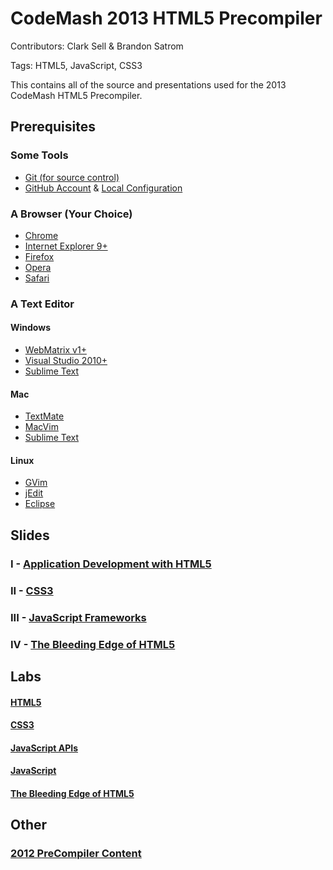 # CodeMash 2013 HTML5 Precompiler
Contributors: Clark Sell & Brandon Satrom

Tags: HTML5, JavaScript, CSS3

This contains all of the source and presentations used for the 2013 CodeMash HTML5 Precompiler.

## Prerequisites

### Some Tools

* [Git (for source control)](http://git-scm.org)
* [GitHub Account](http://github.com) & [Local Configuration](http://help.github.com/)

### A Browser (Your Choice)

* [Chrome](https://www.google.com/chrome)
* [Internet Explorer 9+](http://www.beautyoftheweb.com/)
* [Firefox](http://www.mozilla.org/en-US/firefox/new/)
* [Opera](http://www.opera.com/)
* [Safari](http://www.apple.com/safari/download/)

### A Text Editor

#### Windows

* [WebMatrix v1+](http://www.webmatrix.com)
* [Visual Studio 2010+](http://www.microsoft.com/visualstudio/en-us/try?CR_CC=200060456)
* [Sublime Text](http://www.sublimetext.com/)

#### Mac

* [TextMate](http://macromates.com/)
* [MacVim](http://code.google.com/p/macvim/)
* [Sublime Text](http://www.sublimetext.com/)

#### Linux

* [GVim](http://www.vim.org/download.php)
* [jEdit](http://jedit.org/)
* [Eclipse](http://www.eclipse.org/)

## Slides

### I - [Application Development with HTML5]()
### II - [CSS3]()
### III - [JavaScript Frameworks]()
### IV - [The Bleeding Edge of HTML5]()

## Labs

#### [HTML5](https://github.com/csell5/HTML5-Compiler/tree/master/Labs/HTML5Core)
#### [CSS3](https://github.com/csell5/HTML5-Compiler/tree/master/Labs/CSS3)
#### [JavaScript APIs](https://github.com/csell5/HTML5-Compiler/tree/master/Labs/JSAPIs)
#### [JavaScript](https://github.com/csell5/HTML5-Compiler/tree/master/Labs/JavaScript)
#### [The Bleeding Edge of HTML5](https://github.com/csell5/HTML5-Compiler/tree/master/Labs/BleedingEdge)

## Other

### [2012 PreCompiler Content](https://github.com/csell5/HTML5-Compiler/tree/master/2012)